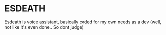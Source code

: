 # ESDEATH
Esdeath is voice assistant, basically coded for my own needs as a dev (well, not like it's even done.. So dont judge)
